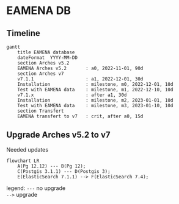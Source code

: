 # EAMENA DB

## Timeline

```mermaid
gantt
    title EAMENA database
    dateFormat  YYYY-MM-DD
    section Arches v5.2
    EAMENA Arches v5.2       : a0, 2022-11-01, 90d
    section Arches v7
    v7.1.1                   : a1, 2022-12-01, 30d
    Installation             : milestone, m0, 2022-12-01, 10d
    Test with EAMENA data    : milestone, m1, 2022-12-10, 10d
    v7.1.x                   : after a1, 30d
    Installation             : milestone, m2, 2023-01-01, 10d
    Test with EAMENA data    : milestone, m3, 2023-01-10, 10d
    section Transfert
    EAMENA transfert to v7   : crit, after a0, 15d
```

## Upgrade Arches v5.2 to v7

Needed updates

```mermaid
flowchart LR
    A(Pg 12.12) --- B(Pg 12);
    C(Postgis 3.1.1) --- D(Postgis 3);
    E(ElasticSearch 7.1.1) --> F(ElasticSearch 7.4);
```
legend:
`---` no upgrade  
`-->` upgrade